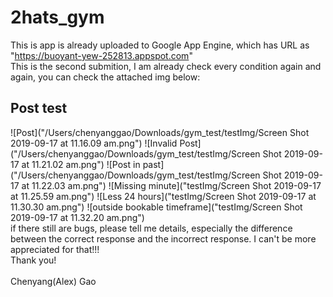 # 2hats_gym
This is app is already uploaded to Google App Engine, which has URL as "https://buoyant-yew-252813.appspot.com"
<br/> 
This is the second submition, I am already check every condition again and again, you can check the attached img below:

## Post test
![Post]("/Users/chenyanggao/Downloads/gym_test/testImg/Screen Shot 2019-09-17 at 11.16.09 am.png")
![Invalid Post]("/Users/chenyanggao/Downloads/gym_test/testImg/Screen Shot 2019-09-17 at 11.21.02 am.png")
![Post in past]("/Users/chenyanggao/Downloads/gym_test/testImg/Screen Shot 2019-09-17 at 11.22.03 am.png")
![Missing minute]("testImg/Screen Shot 2019-09-17 at 11.25.59 am.png")
![Less 24 hours]("testImg/Screen Shot 2019-09-17 at 11.30.30 am.png")
![outside bookable timeframe]("testImg/Screen Shot 2019-09-17 at 11.32.20 am.png")
<br/>
if there still are bugs, please tell me details, especially the difference between the correct response and the incorrect response. I can't be more appreciated for that!!! 
<br/> Thank you!
<br/>
<br/>
Chenyang(Alex) Gao
